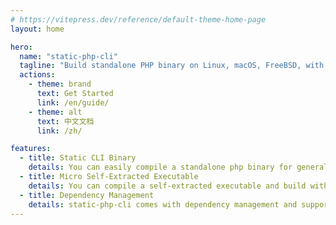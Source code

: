 ```yaml
---
# https://vitepress.dev/reference/default-theme-home-page
layout: home

hero:
  name: "static-php-cli"
  tagline: "Build standalone PHP binary on Linux, macOS, FreeBSD, with PHP project together, with popular extensions included."
  actions:
    - theme: brand
      text: Get Started
      link: /en/guide/
    - theme: alt
      text: 中文文档
      link: /zh/

features:
  - title: Static CLI Binary
    details: You can easily compile a standalone php binary for general use. Including CLI, FPM sapi.
  - title: Micro Self-Extracted Executable
    details: You can compile a self-extracted executable and build with your php source code.
  - title: Dependency Management
    details: static-php-cli comes with dependency management and supports installation of different types of PHP extensions.
---
```

